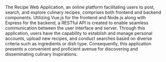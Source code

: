 The Recipe Web Application, an online platform facilitating users to post, search, and explore culinary recipes, comprises both frontend and backend components. Utilizing Vue.js for the frontend and Node.js along with Express for the backend, a RESTful API is created to enable seamless communication between the user interface and server. Through this application, users have the capability to establish and manage personal accounts, upload new recipes, and conduct searches based on diverse criteria such as ingredients or dish type. 
Consequently, this application presents a convenient and proficient avenue for discovering and disseminating culinary inspirations.

